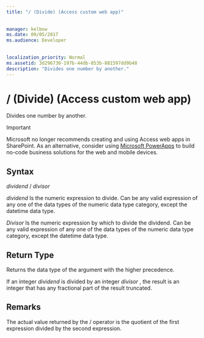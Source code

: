 ```yaml
---
title: "/ (Divide) (Access custom web app)"
  
  
manager: kelbow
ms.date: 09/05/2017
ms.audience: Developer
 
  
localization_priority: Normal
ms.assetid: 3d296730-197b-44db-853b-881597dd9b48
description: "Divides one number by another."
---
```


# / (Divide) (Access custom web app)

Divides one number by another.
  
> [!IMPORTANT]
> Microsoft no longer recommends creating and using Access web apps in SharePoint. As an alternative, consider using [Microsoft PowerApps](https://powerapps.microsoft.com/en-us/) to build no-code business solutions for the web and mobile devices. 
  
## Syntax

 *dividend*  /  *divisor* 
  
 *dividend*  Is the numeric expression to divide. Can be any valid expression of any one of the data types of the numeric data type category, except the datetime data type. 
  
 *Divisor*  Is the numeric expression by which to divide the dividend. Can be any valid expression of any one of the data types of the numeric data type category, except the datetime data type. 
  
## Return Type

Returns the data type of the argument with the higher precedence. 
  
If an integer  *dividend*  is divided by an integer  *divisor*  , the result is an integer that has any fractional part of the result truncated. 
  
## Remarks

The actual value returned by the / operator is the quotient of the first expression divided by the second expression.
  

